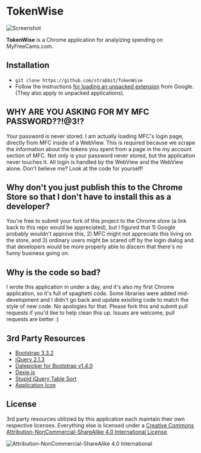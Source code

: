 # TokenWise

![Screenshot](http://i.imgur.com/T3tYkKU.png)

**TokenWise** is a Chrome application for analyizing spending on MyFreeCams.com.

## Installation

* `git clone https://github.com/strabbit/TokenWise`
* Follow the instructions [for loading an unpacked extension](https://developer.chrome.com/extensions/getstarted#unpacked) from Google. (They also apply to unpacked applications).

## WHY ARE YOU ASKING FOR MY MFC PASSWORD??!@3!?

Your password is never stored. I am actually loading MFC's login page, directly from MFC inside of a WebView. This is required because we scrape the information about the tokens you spent from a page in the my account section of MFC. Not only is your password never stored, but the application never touches it. All login is handled by the WebView and the WebView alone. Don't believe me? Look at the code for yourself!

## Why don't you just publish this to the Chrome Store so that I don't have to install this as a developer?

You're free to submit your fork of this project to the Chrome store (a link back to this repo would be appreciated), but I figured that 1) Google probably wouldn't approve this, 2) MFC might not appreciate this living on the store, and 3) ordinary users might be scared off by the login dialog and that developers would be more properly able to discern that there's no funny business going on.


## Why is the code so bad?

I wrote this application in under a day, and it's also my first Chrome application, so it's full of spaghetti code. Some libraries were added mid-development and I didn't go back and update exisiting code to match the style of new code. No apologies for that. Please fork this and submit pull requests if you'd like to help clean this up. Issues are welcome, pull requests are better :)


## 3rd Party Resources

* [Bootstrap 3.3.2](http://getbootstrap.com)
* [jQuery 2.1.3](http://jquery.com/)
* [Datepicker for Bootstrap v1.4.0](https://github.com/eternicode/bootstrap-datepicker)
* [Dexie.js](http://www.dexie.org/)
* [Stupid jQuery Table Sort](http://joequery.github.io/Stupid-Table-Plugin/)
* [Application Icon](https://www.iconfinder.com/icons/17018/cash_lock_money_safe_vault_yuan_icon#size=128)

## License
3rd party resources utilizied by this application each maintain their own respective licenses. Everything else is licensed under a [Creative Commons Attribution-NonCommercial-ShareAlike 4.0 International License](http://creativecommons.org/licenses/by-nc-sa/4.0/).

![Attribution-NonCommercial-ShareAlike 4.0 International
](https://i.creativecommons.org/l/by-nc-sa/4.0/88x31.png)
